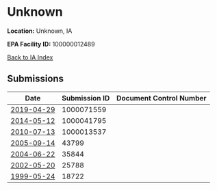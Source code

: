 # Unknown

**Location:** Unknown, IA

**EPA Facility ID:** 100000012489

[Back to IA Index](../../index.md)

## Submissions

| Date | Submission ID | Document Control Number |
|------|--------------|-------------------------|
| [2019-04-29](submissions/1000071559.md) | 1000071559 |  |
| [2014-05-12](submissions/1000041795.md) | 1000041795 |  |
| [2010-07-13](submissions/1000013537.md) | 1000013537 |  |
| [2005-09-14](submissions/43799.md) | 43799 |  |
| [2004-06-22](submissions/35844.md) | 35844 |  |
| [2002-05-20](submissions/25788.md) | 25788 |  |
| [1999-05-24](submissions/18722.md) | 18722 |  |
